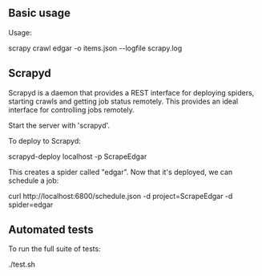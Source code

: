 ## Basic usage

Usage:

scrapy crawl edgar -o items.json --logfile scrapy.log

## Scrapyd

Scrapyd is a daemon that provides a REST interface for deploying spiders, starting crawls and getting job status remotely. This provides an ideal interface for
controlling jobs remotely.

Start the server with 'scrapyd'.

To deploy to Scrapyd:

  scrapyd-deploy localhost -p ScrapeEdgar

This creates a spider called "edgar". Now that it's deployed, we can schedule a job:

  curl http://localhost:6800/schedule.json -d project=ScrapeEdgar -d spider=edgar

## Automated tests

To run the full suite of tests:

./test.sh



